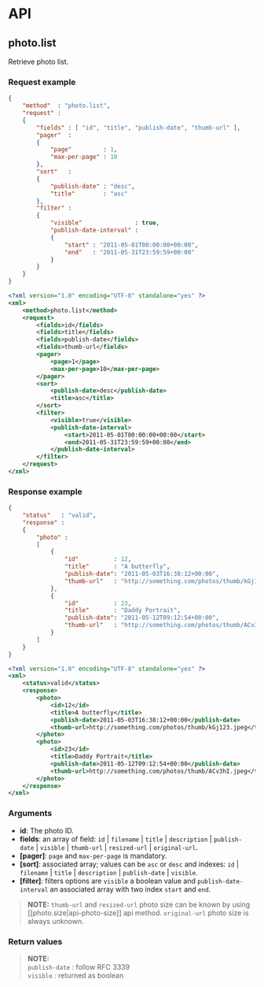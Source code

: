 # API

## photo.list

Retrieve photo list.

### Request example

```json
{
	"method"  : "photo.list",
	"request" : 
	{
		"fields" : [ "id", "title", "publish-date", "thumb-url" ],
		"pager"  :
		{
			"page"         : 1,
			"max-per-page" : 10
		},
		"sort"   : 
		{ 
			"publish-date" : "desc", 
			"title"        : "asc" 
		},
		"filter" :
		{
			"visible"               : true,
			"publish-date-interval" :
			{
				"start" : "2011-05-01T00:00:00+00:00",
				"end"   : "2011-05-31T23:59:59+00:00"  
			}
		}
	}
}
```

```xml
<?xml version="1.0" encoding="UTF-8" standalone="yes" ?>
<xml>
	<method>photo.list</method>
	<request>
		<fields>id</fields>
		<fields>title</fields>
		<fields>publish-date</fields>
		<fields>thumb-url</fields>
		<pager>
			<page>1</page>
			<max-per-page>10</max-per-page>
		</pager>
		<sort>
			<publish-date>desc</publish-date>
			<title>asc</title>
		</sort>
		<filter>
			<visible>true</visible>
			<publish-date-interval>
				<start>2011-05-01T00:00:00+00:00</start>
				<end>2011-05-31T23:59:59+00:00</end>
			</publish-date-interval>
		</filter>
	</request>
</xml>
```

### Response example

```json
{
	"status"   : "valid",
	"response" :
	{
		"photo" :
		[
			{ 
				"id"          : 12, 
				"title"       : "A butterfly", 
				"publish-date": "2011-05-03T16:38:12+00:00", 
				"thumb-url"   : "http://something.com/photos/thumb/kGj123.jpeg" 
			},
			{ 
				"id"          : 23, 
				"title"       : "Daddy Portrait", 
				"publish-date": "2011-05-12T09:12:54+00:00", 
				"thumb-url"   : "http://something.com/photos/thumb/ACv3hI.jpeg" 
			}
		]
	}
}
```

```xml
<?xml version="1.0" encoding="UTF-8" standalone="yes" ?>
<xml>
	<status>valid</status>
	<response>
		<photo>
			<id>12</id>
			<title>A butterfly</title>
			<publish-date>2011-05-03T16:38:12+00:00</publish-date>
			<thumb-url>http://something.com/photos/thumb/kGj123.jpeg</thumb-url>
		</photo>
		<photo>
			<id>23</id>
			<title>Daddy Portrait</title>
			<publish-date>2011-05-12T09:12:54+00:00</publish-date>
			<thumb-url>http://something.com/photos/thumb/ACv3hI.jpeg</thumb-url>
		</photo>
	</response>
</xml>
```

### Arguments

* __id__: The photo ID.
* __fields__: an array of field: `id` | `filename` | `title` | `description` | `publish-date` | `visible` | `thumb-url` | `resized-url` | `original-url`.
* __[pager]__: `page` and `max-per-page` is mandatory.
* __[sort]__: associated array; values can be `asc` or `desc` and indexes: `id` | `filename` | `title` | `description` | `publish-date` | `visible`.
* __[filter]__: filters options are `visible` a boolean value and `publish-date-interval` an associated array with two index `start` and `end`.

> __NOTE:__
> `thumb-url` and `resized-url` photo size can be known by using [[photo.size|api-photo-size]] api method.
> `original-url` photo size is always unknown.

### Return values

> __NOTE:__   
> `publish-date` : follow RFC 3339    
> `visible` : returned as boolean

